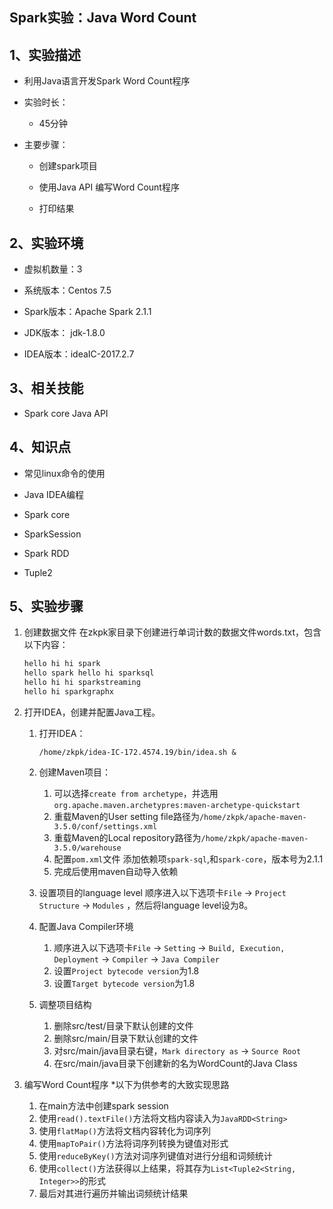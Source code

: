 Spark实验：Java Word Count
-----

1、实验描述
--------

-   利用Java语言开发Spark Word Count程序

-   实验时长：

    -   45分钟

-   主要步骤：

    -   创建spark项目

    -   使用Java API 编写Word Count程序

    -   打印结果

2、实验环境
--------

-   虚拟机数量：3

-   系统版本：Centos 7.5

-   Spark版本：Apache Spark 2.1.1

-   JDK版本： jdk-1.8.0

-   IDEA版本：ideaIC-2017.2.7

3、相关技能
--------

-   Spark core Java API


4、知识点
--------

-   常见linux命令的使用

-   Java IDEA编程

-   Spark core

-   SparkSession

-   Spark RDD

-   Tuple2

5、实验步骤
--------

1. 创建数据文件
   在zkpk家目录下创建进行单词计数的数据文件words.txt，包含以下内容：

   ```txt
   hello hi hi spark
   hello spark hello hi sparksql
   hello hi hi sparkstreaming
   hello hi sparkgraphx
   ```

2. 打开IDEA，创建并配置Java工程。

   1. 打开IDEA：

      ```shell
      /home/zkpk/idea-IC-172.4574.19/bin/idea.sh &
      ```

   2. 创建Maven项目：
      1. 可以选择`create from archetype`，并选用`org.apache.maven.archetypres:maven-archetype-quickstart`
      2. 重载Maven的User setting file路径为`/home/zkpk/apache-maven-3.5.0/conf/settings.xml`
      3. 重载Maven的Local repository路径为`/home/zkpk/apache-maven-3.5.0/warehouse`
      4. 配置`pom.xml`文件
         添加依赖项`spark-sql`,和`spark-core`，版本号为2.1.1
      5. 完成后使用maven自动导入依赖
   3. 设置项目的language level
      顺序进入以下选项卡`File` -> `Project Structure` -> `Modules` ，然后将language level设为8。
   4. 配置Java Compiler环境
      1. 顺序进入以下选项卡`File` -> `Setting` -> `Build, Execution, Deployment` -> `Compiler` -> `Java Compiler`
      2. 设置`Project bytecode version`为1.8
      3. 设置`Target bytecode version`为1.8
   5. 调整项目结构
      1. 删除src/test/目录下默认创建的文件
      2. 删除src/main/目录下默认创建的文件
      3. 对src/main/java目录右键，`Mark directory as` -> `Source Root`
      4. 在src/main/java目录下创建新的名为WordCount的Java Class

3. 编写Word Count程序
   *以下为供参考的大致实现思路

   1. 在main方法中创建spark session
   2. 使用`read().textFile()`方法将文档内容读入为`JavaRDD<String>`
   3. 使用`flatMap()`方法将文档内容转化为词序列
   4. 使用`mapToPair()`方法将词序列转换为键值对形式
   5. 使用`reduceByKey()`方法对词序列键值对进行分组和词频统计
   6. 使用`collect()`方法获得以上结果，将其存为`List<Tuple2<String, Integer>>`的形式
   7. 最后对其进行遍历并输出词频统计结果